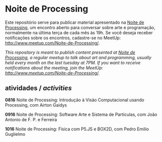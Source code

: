 # Noite de Processing

Este repositório serve para publicar material apresentado na [Noite de Processing](https://garoa.net.br/wiki/Noite_de_Processing), um encontro aberto para conversar sobre arte e programação, normalmente na última terça de cada mês às 19h. Se você deseja receber notificações sobre os encontros, cadastre-se no MeetUp: http://www.meetup.com/Noite-de-Processing/.

*This repository is meant to publish content presented at [Noite de Processing](https://garoa.net.br/wiki/Noite_de_Processing), a regular meetup to talk about art and programming, usually held every month on the last tuesday at 7PM. If you want to receive notifications about the meeting, join the MeetUp: http://www.meetup.com/Noite-de-Processing/.*

## atividades / *activities*

**0816** Noite de Processing: Introdução à Visão Computacional usando Processing, com Airton Gaidys

**0916** Noite de Processing: Software Arte e Sistema de Partículas, com João Antonio de F. P. e Ferreira

**1016** Noite de Processing: Física com P5.JS e BOX2D, com Pedro Emilio Guglielmo
